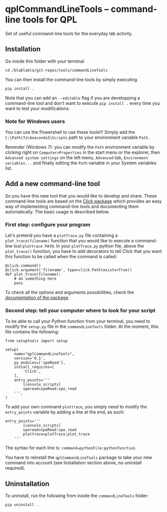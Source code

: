 # qplCommandLineTools – command-line tools for QPL

Set of useful command-line tools for the everyday lab activity.

## Installation
Go inside this folder with your terminal
```
cd /blablabla/git-repos/tools/commandLineTools
```

You can then install the command-line tools by simply executing
```
pip install .
```
Note that you can add an `--editable` flag if you are developping a command-line tool and don't want to execute `pip install .` every time you want to test your modifications.

### Note for Windows users
You can use the Powershell to use these tools!!! Simply add the `C:\Path\To\Anaconda3\Scripts` path to your environment variable `Path`.

Reminder (Windows 7): you can modify the `Path` environment variable by clicking right on `Computer>Properties` in the start menu or the explorer, then `Advanced system settings` on the left menu, `Advanced` tab, `Environment variables...` and finally editing the `Path` variable in your System variables list.

## Add a new command-line tool

So you have this new tool that you would like to develop and share. These command-line tools are based on the [Click package](http://click.pocoo.org) which provides an easy way of implementing command-line tools and documenting them automatically. The basic usage is described below.

### First step: configure your program

Let's pretend you have a `plotTrace.py` file containing a `plot_trace(filename)` function that you would like to execute a command-line tool `plottrace PATH`. In your `plotTrace.py` python file, above the `plot_trace()` function, you have to add decorators to tell Click that you want this function to be called when the command is called:
```
@click.command()
@click.argument('filename', type=click.Path(exists=True))
def plot_trace(filename):
    # do something here
    pass
```

To check all the options and arguments possibilities, check the [documentation of the package](http://click.pocoo.org).

### Second step: tell your computer where to look for your script

To be able to call your Python function from your terminal, you need to modify the `setup.py` file in the `commandLineTools` folder. At the moment, this file contains the following:
```
from setuptools import setup

setup(
    name="qplCommandLineTools",
    version='0.1',
    py_modules=['speRead'],
    install_requires=[
        'Click',
    ],
    entry_points='''
        [console_scripts]
        speread=speRead:spe_read
    ''',
)
```

To add your own command `plottrace`, you simply need to modify the `entry_points` variable by adding a line at the end, as such:
```
entry_points='''
        [console_scripts]
        speread=speRead:spe_read
        plottrace=plotTrace:plot_trace
    '''
```

The syntax for each line is: `command=pythonFile:pythonFunction`.

You have to reinstall the `qplCommandLineTools` package to take your new command into account (see Installation section above, no uninstall required).

## Uninstallation

To uninstall, run the following from inside the `commandLineTools` folder:
```
pip uninstall .
```

